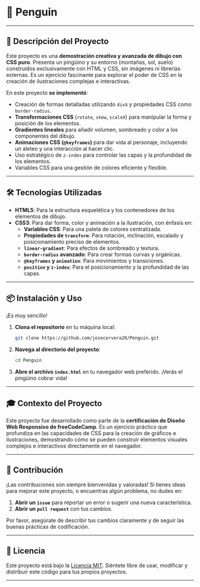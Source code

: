 # 🐧 Penguin 

---

## 🚀 Descripción del Proyecto

Este proyecto es una **demostración creativa y avanzada de dibujo con CSS puro**. Presenta un pingüino y su entorno (montañas, sol, suelo) construidos exclusivamente con HTML y CSS, sin imágenes ni librerías externas. Es un ejercicio fascinante para explorar el poder de CSS en la creación de ilustraciones complejas e interactivas.

En este proyecto **se implementó**:
* Creación de formas detalladas utilizando `div`s y propiedades CSS como `border-radius`.
* **Transformaciones CSS** (`rotate`, `skew`, `scaleX`) para manipular la forma y posición de los elementos.
* **Gradientes lineales** para añadir volumen, sombreado y color a los componentes del dibujo.
* **Animaciones CSS (`@keyframes`)** para dar vida al personaje, incluyendo un aleteo y una interacción al hacer clic.
* Uso estratégico de `z-index` para controlar las capas y la profundidad de los elementos.
* Variables CSS para una gestión de colores eficiente y flexible.

---

## 🛠️ Tecnologías Utilizadas

* **HTML5**: Para la estructura esquelética y los contenedores de los elementos de dibujo.
* **CSS3**: Para dar forma, color y animación a la ilustración, con énfasis en:
    * **Variables CSS**: Para una paleta de colores centralizada.
    * **Propiedades de `transform`**: Para rotación, inclinación, escalado y posicionamiento preciso de elementos.
    * **`linear-gradient`**: Para efectos de sombreado y textura.
    * **`border-radius` avanzado**: Para crear formas curvas y orgánicas.
    * **`@keyframes` y `animation`**: Para movimientos y transiciones.
    * **`position` y `z-index`**: Para el posicionamiento y la profundidad de las capas.

---

## 📦 Instalación y Uso

¡Es muy sencillo!

1.  **Clona el repositorio** en tu máquina local:
    ```bash
    git clone https://github.com/josecervera20/Penguin.git
    ```
2.  **Navega al directorio del proyecto**:
    ```bash
    cd Penguin
    ```
3.  **Abre el archivo `index.html`** en tu navegador web preferido. ¡Verás el pingüino cobrar vida!

---

## 🎓 Contexto del Proyecto

Este proyecto fue desarrollado como parte de la **certificación de Diseño Web Responsivo de freeCodeCamp**. Es un ejercicio práctico que profundiza en las capacidades de CSS para la creación de gráficos e ilustraciones, demostrando cómo se pueden construir elementos visuales complejos e interactivos directamente en el navegador.

---

## 🤝 Contribución

¡Las contribuciones son siempre bienvenidas y valoradas! Si tienes ideas para mejorar este proyecto, o encuentras algún problema, no dudes en:
1.  **Abrir un `issue`** para reportar un error o sugerir una nueva característica.
2.  **Abrir un `pull request`** con tus cambios.

Por favor, asegúrate de describir tus cambios claramente y de seguir las buenas prácticas de codificación.

---

## 📄 Licencia

Este proyecto está bajo la [Licencia MIT](LICENSE). Siéntete libre de usar, modificar y distribuir este código para tus propios proyectos.

---
